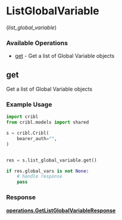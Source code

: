 # ListGlobalVariable
(*list_global_variable*)

### Available Operations

* [get](#get) - Get a list of Global Variable objects

## get

Get a list of Global Variable objects

### Example Usage

```python
import cribl
from cribl.models import shared

s = cribl.Cribl(
    bearer_auth="",
)


res = s.list_global_variable.get()

if res.global_vars is not None:
    # handle response
    pass
```


### Response

**[operations.GetListGlobalVariableResponse](../../models/operations/getlistglobalvariableresponse.md)**

